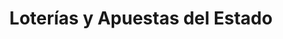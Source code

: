 ---
title: "Loterías y Apuestas del Estado"
url: /almendralejo/loterias-y-apuestas-del-estado/
shop: Lotterie
---